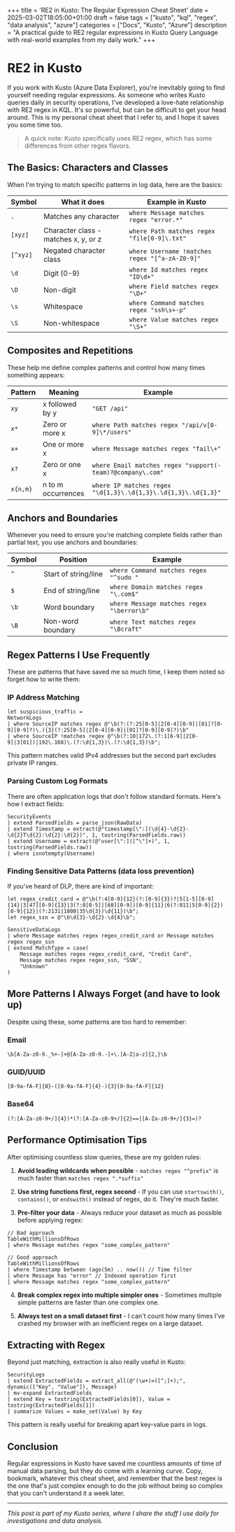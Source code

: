 +++
title = 'RE2 in Kusto: The Regular Expression Cheat Sheet'
date = 2025-03-02T18:05:00+01:00
draft = false
tags = ["kusto", "kql", "regex", "data analysis", "azure"]
categories = ["Docs", "Kusto", "Azure"]
description = "A practical guide to RE2 regular expressions in Kusto Query Language with real-world examples from my daily work."
+++

# RE2 in Kusto

If you work with Kusto (Azure Data Explorer), you're inevitably going to find yourself needing regular expressions. As someone who writes Kusto queries daily in security operations, I've developed a love-hate relationship with RE2 regex in KQL. It's so powerful, but can be difficult to get your head around. This is my personal cheat sheet that I refer to, and I hope it saves you some time too.

> A quick note: Kusto specifically uses RE2 regex, which has some differences from other regex flavors.

## The Basics: Characters and Classes

When I'm trying to match specific patterns in log data, here are the basics:

| Symbol | What it does | Example in Kusto |
|--------|--------------|------------------|
| `.` | Matches any character | `where Message matches regex "error.*"` |
| `[xyz]` | Character class - matches x, y, or z | `where Path matches regex "file[0-9]\.txt"` |
| `[^xyz]` | Negated character class | `where Username !matches regex "[^a-zA-Z0-9]"` |
| `\d` | Digit (0-9) | `where Id matches regex "ID\d+"` |
| `\D` | Non-digit | `where Field matches regex "\D+"` |
| `\s` | Whitespace | `where Command matches regex "ssh\s+-p"` |
| `\S` | Non-whitespace | `where Value matches regex "\S+"` |

## Composites and Repetitions

These help me define complex patterns and control how many times something appears:

| Pattern | Meaning | Example |
|---------|---------|--------------|
| `xy` | x followed by y | `"GET /api"` |
| `x*` | Zero or more x | `where Path matches regex "/api/v[0-9]\*/users"` |
| `x+` | One or more x | `where Message matches regex "fail\+"` |
| `x?` | Zero or one x | `where Email matches regex "support(-team)?@company\.com"` |
| `x{n,m}` | n to m occurrences | `where IP matches regex "\d{1,3}\.\d{1,3}\.\d{1,3}\.\d{1,3}"` |

## Anchors and Boundaries

Whenever you need to ensure you're matching complete fields rather than partial text, you use anchors and boundaries:

| Symbol | Position | Example |
|--------|----------|---------|
| `^` | Start of string/line | `where Command matches regex "^sudo "` |
| `$` | End of string/line | `where Domain matches regex "\.com$"` |
| `\b` | Word boundary | `where Message matches regex "\berror\b"` |
| `\B` | Non-word boundary | `where Text matches regex "\Bcraft"` |

## Regex Patterns I Use Frequently

These are patterns that have saved me so much time, I keep them noted so forget how to write them:

### IP Address Matching

```kusto
let suspicious_traffic = 
NetworkLogs
| where SourceIP matches regex @"\b(?:(?:25[0-5]|2[0-4][0-9]|[01]?[0-9][0-9]?)\.){3}(?:25[0-5]|2[0-4][0-9]|[01]?[0-9][0-9]?)\b"
| where SourceIP !matches regex @"\b(?:10|172\.(?:1[6-9]|2[0-9]|3[01])|192\.168)\.(?:\d{1,3})\.(?:\d{1,3})\b";
```

This pattern matches valid IPv4 addresses but the second part excludes private IP ranges.

### Parsing Custom Log Formats

There are often application logs that don't follow standard formats. Here's how I extract fields:

```kusto
SecurityEvents
| extend ParsedFields = parse_json(RawData)
| extend Timestamp = extract(@"timestamp[\":](\d{4}-\d{2}-\d{2}T\d{2}:\d{2}:\d{2})", 1, tostring(ParsedFields.raw))
| extend Username = extract(@"user[\":]([^\"]+)", 1, tostring(ParsedFields.raw))
| where isnotempty(Username)
```

### Finding Sensitive Data Patterns (data loss prevention)

If you've heard of DLP, there are kind of important:

```kusto
let regex_credit_card = @"\b(?:4[0-9]{12}(?:[0-9]{3})?|5[1-5][0-9]{14}|3[47][0-9]{13}|3(?:0[0-5]|[68][0-9])[0-9]{11}|6(?:011|5[0-9]{2})[0-9]{12}|(?:2131|1800|35\d{3})\d{11})\b";
let regex_ssn = @"\b\d{3}-\d{2}-\d{4}\b";

SensitiveDataLogs
| where Message matches regex regex_credit_card or Message matches regex regex_ssn
| extend MatchType = case(
    Message matches regex regex_credit_card, "Credit Card",
    Message matches regex regex_ssn, "SSN",
    "Unknown"
)
```

## More Patterns I Always Forget (and have to look up)

Despite using these, some patterns are too hard to remember:

### Email

```
\b[A-Za-z0-9._%+-]+@[A-Za-z0-9.-]+\.[A-Z|a-z]{2,}\b
```

### GUID/UUID

```
[0-9a-fA-F]{8}-([0-9a-fA-F]{4}-){3}[0-9a-fA-F]{12}
```

### Base64

```
(?:[A-Za-z0-9+/]{4})*(?:[A-Za-z0-9+/]{2}==|[A-Za-z0-9+/]{3}=)?
```

## Performance Optimisation Tips

After optimising countless slow queries, these are my golden rules:

1. **Avoid leading wildcards when possible** - `matches regex "^prefix"` is much faster than `matches regex ".*suffix"`

2. **Use string functions first, regex second** - If you can use `startswith()`, `contains()`, or `endswith()` instead of regex, do it. They're much faster.

3. **Pre-filter your data** - Always reduce your dataset as much as possible before applying regex:

```kusto
// Bad approach
TableWithMillionsOfRows
| where Message matches regex "some_complex_pattern"

// Good approach
TableWithMillionsOfRows
| where Timestamp between (ago(5m) .. now()) // Time filter
| where Message has "error" // Indexed operation first
| where Message matches regex "some_complex_pattern"
```

4. **Break complex regex into multiple simpler ones** - Sometimes multiple simple patterns are faster than one complex one.

5. **Always test on a small dataset first** - I can't count how many times I've crashed my browser with an inefficient regex on a large dataset.

## Extracting with Regex

Beyond just matching, extraction is also really useful in Kusto:

```kusto
SecurityLogs
| extend ExtractedFields = extract_all(@"(\w+)=([^;]+);", dynamic(["Key", "Value"]), Message)
| mv-expand ExtractedFields
| extend Key = tostring(ExtractedFields[0]), Value = tostring(ExtractedFields[1])
| summarize Values = make_set(Value) by Key
```

This pattern is really useful for breaking apart key-value pairs in logs.

## Conclusion

Regular expressions in Kusto have saved me countless amounts of time of manual data parsing, but they do come with a learning curve. Copy, bookmark, whatever this cheat sheet, and remember that the best regex is the one that's just complex enough to do the job without being so complex that you can't understand it a week later.

---

*This post is part of my Kusto series, where I share the stuff I use daily for investigations and data analysis.*